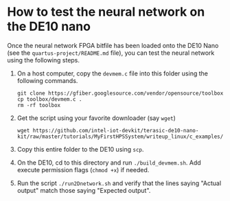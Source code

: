 How to test the neural network on the DE10 nano
===============================================

Once the neural network FPGA bitfile has been loaded onto the DE10 Nano (see
the `quartus-project/README.md` file), you can test the neural network using
the following steps.

1. On a host computer, copy the `devmem.c` file into this folder using the
   following commands.

   ```
   git clone https://gfiber.googlesource.com/vendor/opensource/toolbox
   cp toolbox/devmem.c .
   rm -rf toolbox
   ```

2. Get the script using your favorite downloader (say `wget`)

   ```
   wget https://github.com/intel-iot-devkit/terasic-de10-nano-kit/raw/master/tutorials/MyFirstHPSSystem/writeup_linux/c_examples/build_devmem.sh
   ```

3. Copy this entire folder to the DE10 using `scp`.
4. On the DE10, cd to this directory and run `./build_devmem.sh`. Add execute
   permission flags (`chmod +x`) if needed.
5. Run the script `./run2Dnetwork.sh` and verify that the lines saying "Actual
   output" match those saying "Expected output".
